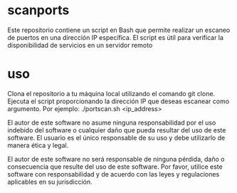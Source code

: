# scanports
Este repositorio contiene un script en Bash que permite realizar un escaneo 
de puertos en una dirección IP específica. El script es útil para verificar 
la disponibilidad de servicios en un servidor remoto

# uso 
Clona el repositorio a tu máquina local utilizando el comando git clone.
Ejecuta el script proporcionando la dirección IP que deseas escanear como argumento. Por ejemplo:
  ./portscan.sh <ip_address>
  


El autor de este software no asume ninguna responsabilidad por el uso
indebido del software o cualquier daño que pueda resultar del uso de este software. 
El usuario es el único responsable de su uso y debe utilizarlo de manera ética y legal.

El autor de este software no será responsable de ninguna pérdida, daño o consecuencia que resulte del uso de este software.
Por favor, utilice este software con responsabilidad y de acuerdo con las leyes y regulaciones aplicables en su jurisdicción.
